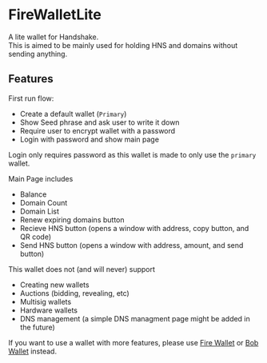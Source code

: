 # FireWalletLite
A lite wallet for Handshake.  
This is aimed to be mainly used for holding HNS and domains without sending anything.

## Features
First run flow:
- Create a default wallet (`Primary`)
- Show Seed phrase and ask user to write it down
- Require user to encrypt wallet with a password
- Login with password and show main page

Login only requires password as this wallet is made to only use the `primary` wallet.


Main Page includes
- Balance
- Domain Count
- Domain List
- Renew expiring domains button
- Recieve HNS button (opens a window with address, copy button, and QR code)
- Send HNS button (opens a window with address, amount, and send button)

This wallet does not (and will never) support
- Creating new wallets
- Auctions (bidding, revealing, etc)
- Multisig wallets
- Hardware wallets
- DNS management (a simple DNS managment page might be added in the future)


If you want to use a wallet with more features, please use [Fire Wallet](https://firewallet.au) or [Bob Wallet](https://bobwallet.io) instead.